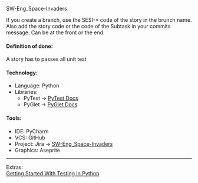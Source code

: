 SW-Eng_Space-Invaders

If you create a branch, use the SESI-* code of the story in the brunch name.  
Also add the story code or the code of the Subtask in  your commits message. Can be at the front or the end.
  
#### Definition of done:  
A story has to passes all unit test

#### Technology:
* Language: Python
* Libraries:  
    * PyTest -> [PyTest Docs](https://docs.pytest.org/en/6.2.x/ ) 
    * PyGlet -> [PyGlet Docs](https://pyglet.readthedocs.io/en/latest/)
  
#### Tools:
* IDE: PyCharm
* VCS: GitHub
* Project: Jira -> [SW-Eng_Space-Invaders](https://wroyk.atlassian.net/jira/software/projects/SESI/boards/1)
* Graphics: Aseprite

***
Extras:  
[Getting Started With Testing in Python](https://realpython.com/python-testing/)